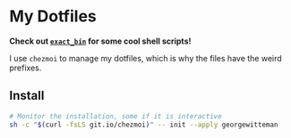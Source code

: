 # My Dotfiles

**Check out [`exact_bin`](https://github.com/georgewitteman/dotfiles/tree/master/exact_bin) for some cool shell scripts!**

I use `chezmoi` to manage my dotfiles, which is why the files have the weird prefixes.

## Install

```sh
# Monitor the installation, some if it is interactive
sh -c "$(curl -fsLS git.io/chezmoi)" -- init --apply georgewitteman
```
